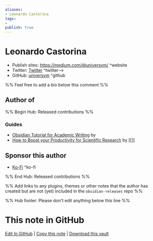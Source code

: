 ```yaml
---
aliases:
- Leonardo Castorina
tags:
- 
publish: true
---
```


# Leonardo Castorina

- Publish sites: <https://medium.com/@universvm/> ^website
- Twitter: [Twitter](https://twitter.com/leocastorina/) ^twitter-->
- GitHub: [universvm](https://github.com/universvm/) ^github


%% Feel free to add a bio below this comment %%


## Author of

%% Begin Hub: Released contributions %%
### Guides
- [Obsidian Tutorial for Academic Writing](https://betterhumans.pub/obsidian-tutorial-for-academic-writing-87b038060522) by 
- [How to Boost your Productivity for Scientific Research](https://betterhumans.pub/how-to-boost-your-productivity-for-scientific-research-using-obsidian-fe85c98c63c8) by [[]]

## Sponsor this author
- [Ko-Fi](https://ko-fi.com/leocastorina) ^ko-fi


%% End Hub: Released contributions %%

%% Add links to any plugins, themes or other notes that the author has created but are not (yet) included in the `obsidian-releases` repo %%

<!--
### Unlisted plugins
-->

<!--
### Others
-->

<!--
## Sponsor this author
-->

<!-- - [[GitHub sponsors]]: [Sponsor @YTolun on GitHub Sponsors](https://github.com/sponsors/YTolun) ^github-sponsor-->
<!-- - [[Buy me a coffee]]: <https://> ^buy-me-a-coffee-->
<!-- - [[PayPal]]: <https://> ^paypal-->
<!-- - [[Patreon]]: <https://> ^patreon-->

<!--
## Follow this author
-->

<!-- - [[YouTube Channels|On YouTube]]: <https://> ^youtube-->
<!-- - Twitter: <https://> ^twitter-->
<!-- - ... -->

%% Hub footer: Please don't edit anything below this line %%

# This note in GitHub

<span class="git-footer">[Edit In GitHub](https://github.dev/obsidian-community/obsidian-hub/blob/main/01%20-%20Community/People/YTolun.md "git-hub-edit-note") | [Copy this note](https://raw.githubusercontent.com/obsidian-community/obsidian-hub/main/01%20-%20Community/People/YTolun.md "git-hub-copy-note") | [Download this vault](https://github.com/obsidian-community/obsidian-hub/archive/refs/heads/main.zip "git-hub-download-vault") </span>
